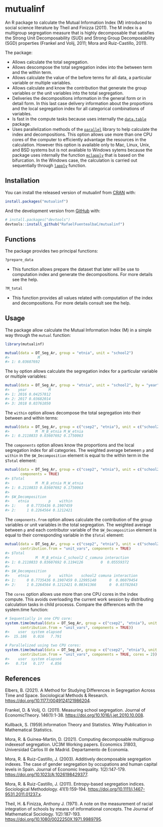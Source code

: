 
<!-- README.md is generated from README.Rmd. Please edit that file -->

# mutualinf

<!-- badges: start -->

<!-- badges: end -->

An R package to calculate the Mutual Information Index (M) introduced to
social science literature by Theil and Finizza (2011). The M index is a
multigroup segregation measure that is highly decomposable that
satisfies the Strong Unit Decomposability (SUD) and Strong Group
Decomposability (SGD) properties (Frankel and Volij, 2011; Mora and
Ruiz-Castillo, 2011).

The package:

  - Allows calculate the total segregation.
  - Allows descompose the total segregation index into the between term
    and the within term.
  - Allows calculate the value of the before terms for all data, a
    particular variable or multiple variables.
  - Allows calculate and know the contribution that generate the group
    variables or the unit variables into the total segregation.
  - Deliveries the decompositions information in the general form or in
    detail form. In this last case delivery information about the
    proportions and the local segregation index for all categorical
    combinations of variables.
  - Is fast in the compute tasks because uses internally the
    [`data.table`](https://cran.r-project.org/web/packages/data.table/index.html)
    package.
  - Uses parallelization methods of the
    [`parallel`](https://stat.ethz.ch/R-manual/R-devel/library/parallel/doc/parallel.pdf)
    library to help calculate the index and decompositions. This option
    allows use more than one CPU cores of the computer to efficiently
    advantage the resources in the calculation. However this option is
    available only to Mac, Linux, Unix, and BSD systems but is not
    available to Windows sytems because the package uses internally the
    function
    [`mclapply`](https://www.rdocumentation.org/packages/parallel/versions/3.4.1/topics/mclapply)
    that is based on the bifurcation. In the Windows case, the
    calculation is carried out sequentially through
    [`lapply`](https://www.rdocumentation.org/packages/base/versions/3.6.2/topics/lapply)
    function.

## Installation

You can install the released version of mutualinf from
[CRAN](https://CRAN.R-project.org) with:

``` r
install.packages("mutualinf")
```

And the development version from [GitHub](https://github.com/) with:

``` r
# install.packages("devtools")
devtools::install_github("RafaelFuentealbaC/mutualinf")
```

## Functions

The package provides two principal functions:

``` r
?prepare_data 
```

  - This function allows prepare the dataset that later will be use to
    computation index and generate the decompositions. For more details
    see the help.

<!-- end list -->

``` r
?M_total
```

  - This function provides all values related with computation of the
    index and decompositions. For more details consult see the help.

## Usage

The package allow calculate the Mutual Information Index (M) in a simple
way through the `mutual` function:

``` r
library(mutualinf)

mutual(data = DT_Seg_Ar, group = "etnia", unit = "school2")
#>             M
#> 1: 0.03607692
```

The `by` option allows calculate the segregation index for a particular
variable or multiple variables:

``` r
mutual(data = DT_Seg_Ar, group = "etnia", unit = "school2", by = "year")
#>    year          M
#> 1: 2016 0.04257812
#> 2: 2017 0.03682014
#> 3: 2018 0.03761050
```

The `within` option allows decompose the total segregation into their
between and within
terms:

``` r
mutual(data = DT_Seg_Ar, group = c("csep2", "etnia"), unit = c("school2", "comuna"), within = "etnia")
#>            M  M_B_etnia M_W_etnia
#> 1: 0.2110833 0.03607692 0.1750063
```

The `components` option allows know the proportions and the local
segregation index for all categories. The weighted average between `p`
and `within` in the `$W_Decomposition` element is equal to the within
term in the `$Total`
element:

``` r
mutual(data = DT_Seg_Ar, group = c("csep2", "etnia"), unit = c("school2", "comuna"), within = "etnia",
       components = TRUE)
#> $Total
#>            M  M_B_etnia M_W_etnia
#> 1: 0.2110833 0.03607692 0.1750063
#> 
#> $W_Decomposition
#>    etnia         p    within
#> 1:     0 0.7735436 0.1907459
#> 2:     1 0.2264564 0.1212421
```

The `components.from` option allows calculate the contribution of the
group variables or unit variables in the total segregation. The weighted
average between `p` and each contributor variable of the
`$W_Decomposition` element is equal to their corresponding variable in
the `$Total`
element:

``` r
mutual(data = DT_Seg_Ar, group = c("csep2", "etnia"), unit = c("school2", "comuna"), within = "etnia",
       contribution.from = "unit_vars", components = TRUE)
#> $Total
#>            M  M_B_etnia C_school2 C_comuna interaction
#> 1: 0.2110833 0.03607692 0.1194126        0  0.05559372
#> 
#> $W_Decomposition
#>    etnia         p    within    school2 comuna interaction
#> 1:     0 0.7735436 0.1907459 0.12995140      0  0.06079454
#> 2:     1 0.2264564 0.1212421 0.08341366      0  0.03782843
```

The `cores` option allows use more than one CPU cores in the index
compute. This avoids overloading the current work session by
distributing calculation tasks in child processs. Compare the
differences with the system.time function:

``` r
# Sequentially in one CPU core:
system.time(mutual(data = DT_Seg_Ar, group = c("csep2", "etnia"), unit = c("school2", "comuna"), within = "etnia",
       contribution.from = "unit_vars", components = TRUE))
#>    user  system elapsed 
#>  15.186   0.016   7.791

# Parallelized using two CPU cores:
system.time(mutual(data = DT_Seg_Ar, group = c("csep2", "etnia"), unit = c("school2", "comuna"), within = "etnia",
       contribution.from = "unit_vars", components = TRUE, cores = 2))
#>    user  system elapsed 
#>   0.714   0.177   4.856
```

## References

Elbers, B. (2021). A Method for Studying Differences in Segregation
Across Time and Space. Sociological Methods & Research.
<https://doi.org/10.1177/0049124121986204>.

Frankel, D. & Volij, O. (2011). Measuring school segregation. Journal of
EconomicTheory. 146(1):1-38.
<https://doi.org/10.1016/j.jet.2010.10.008>.

Kullback, S. (1959).Information Theory and Statistics. Wiley Publication
in Mathematical Statistics.

Mora, R. & Guinea-Martin, D. (2021). Computing decomposable multigroup
indexesof segregation. UC3M Working papers. Economics 31803, Universidad
Carlos III de Madrid. Departamento de Economía.

Mora, R. & Ruiz-Castillo, J. (2003). Additively decomposable segregation
indexes. The case of gender segregation by occupations and human capital
levels in Spain. Journal of Economic Inequality. 1(2):147-179.
<https://doi.org/10.1023/A:1026198429377>.

Mora, R. & Ruiz-Castillo, J. (2011). Entropy-based segregation indices.
Sociological Methodology. 41(1):159-194.
<https://doi.org/10.1111/j.1467-9531.2011.01237.x>.

Theil, H. & Finizza, Anthony J. (1971). A note on the measurement of
racial integration of schools by means of informational concepts. The
Journal of Mathematical Sociology. 1(2):187-193.
<https://doi.org/10.1080/0022250X.1971.9989795>.
